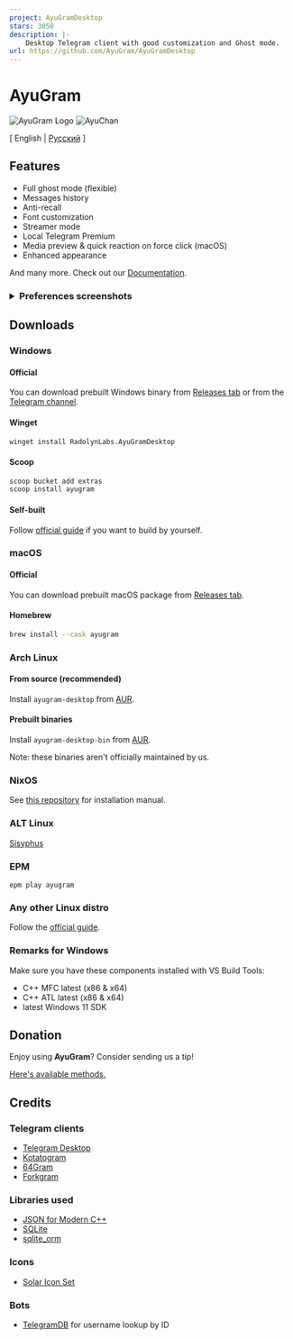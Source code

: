 ```yaml
---
project: AyuGramDesktop
stars: 3050
description: |-
    Desktop Telegram client with good customization and Ghost mode.
url: https://github.com/AyuGram/AyuGramDesktop
---
```


# AyuGram

![AyuGram Logo](.github/AyuGram.png) ![AyuChan](.github/AyuChan.png)

[ English  |   [Русский](README-RU.md) ]

## Features

- Full ghost mode (flexible)
- Messages history
- Anti-recall
- Font customization
- Streamer mode
- Local Telegram Premium
- Media preview & quick reaction on force click (macOS)
- Enhanced appearance

And many more. Check out our [Documentation](https://docs.ayugram.one/desktop/).

<h3>
  <details>
    <summary>Preferences screenshots</summary>
    <img src='.github/demos/demo1.png' width='268'>
    <img src='.github/demos/demo2.png' width='268'>
    <img src='.github/demos/demo3.png' width='268'>
    <img src='.github/demos/demo4.png' width='268'>
  </details>
</h3>

## Downloads

### Windows

#### Official

You can download prebuilt Windows binary from [Releases tab](https://github.com/AyuGram/AyuGramDesktop/releases) or from
the [Telegram channel](https://t.me/AyuGramReleases).

#### Winget

```bash
winget install RadolynLabs.AyuGramDesktop
```

#### Scoop

```bash
scoop bucket add extras
scoop install ayugram
```

#### Self-built

Follow [official guide](https://github.com/AyuGram/AyuGramDesktop/blob/dev/docs/building-win-x64.md) if you want to
build by yourself.

### macOS

#### Official

You can download prebuilt macOS package from [Releases tab](https://github.com/AyuGram/AyuGramDesktop/releases).

#### Homebrew

```bash
brew install --cask ayugram
```

### Arch Linux

#### From source (recommended)

Install `ayugram-desktop` from [AUR](https://aur.archlinux.org/packages/ayugram-desktop).

#### Prebuilt binaries

Install `ayugram-desktop-bin` from [AUR](https://aur.archlinux.org/packages/ayugram-desktop-bin).

Note: these binaries aren't officially maintained by us.

### NixOS

See [this repository](https://github.com/ayugram-port/ayugram-desktop) for installation manual.

### ALT Linux

[Sisyphus](https://packages.altlinux.org/en/sisyphus/srpms/ayugram-desktop/)

### EPM

`epm play ayugram`

### Any other Linux distro

Follow the [official guide](https://github.com/AyuGram/AyuGramDesktop/blob/dev/docs/building-linux.md).

### Remarks for Windows

Make sure you have these components installed with VS Build Tools:

- C++ MFC latest (x86 & x64)
- C++ ATL latest (x86 & x64)
- latest Windows 11 SDK

## Donation

Enjoy using **AyuGram**? Consider sending us a tip!

[Here's available methods.](https://docs.ayugram.one/donate/)

## Credits

### Telegram clients

- [Telegram Desktop](https://github.com/telegramdesktop/tdesktop)
- [Kotatogram](https://github.com/kotatogram/kotatogram-desktop)
- [64Gram](https://github.com/TDesktop-x64/tdesktop)
- [Forkgram](https://github.com/forkgram/tdesktop)

### Libraries used

- [JSON for Modern C++](https://github.com/nlohmann/json)
- [SQLite](https://github.com/sqlite/sqlite)
- [sqlite_orm](https://github.com/fnc12/sqlite_orm)

### Icons

- [Solar Icon Set](https://www.figma.com/community/file/1166831539721848736)

### Bots

- [TelegramDB](https://t.me/tgdatabase) for username lookup by ID

